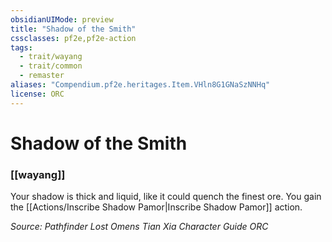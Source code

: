 ```yaml
---
obsidianUIMode: preview
title: "Shadow of the Smith"
cssclasses: pf2e,pf2e-action
tags:
  - trait/wayang
  - trait/common
  - remaster
aliases: "Compendium.pf2e.heritages.Item.VHln8G1GNaSzNNHq"
license: ORC
---
```

# Shadow of the Smith

### [[wayang]]






Your shadow is thick and liquid, like it could quench the finest ore. You gain the [[Actions/Inscribe Shadow Pamor|Inscribe Shadow Pamor]] action.

*Source: Pathfinder Lost Omens Tian Xia Character Guide*
*ORC*